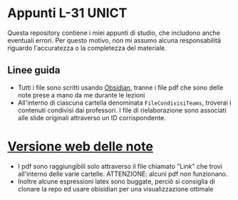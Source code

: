 # Appunti L-31 UNICT

Questa repository contiene i miei appunti di studio, che includono anche eventuali errori. Per questo motivo, non mi assumo alcuna responsabilità riguardo l'accuratezza o la completezza del materiale.


## Linee guida
- Tutti i file sono scritti usando [Obsidian](https://obsidian.md/), tranne i file pdf che sono delle note prese a mano da me durante le lezioni
- All'interno di ciascuna cartella denominata `FileCondivisiTeams`, troverai i contenuti condivisi dai professori. I file di rielaborazione sono associati alle slide originali attraverso un ID corrispondente.

# [Versione web delle note](https://uni-notes-girlando.netlify.app/)
- I pdf sono raggiungibili solo attraverso il file chiamato "Link" che trovi all'interno delle varie cartelle. ATTENZIONE: alcuni pdf non funzionano.
- Inoltre alcune espressioni latex sono buggate, perciò si consiglia di clonare la repo ed usare obisidian per una visualizzazione ottimale
